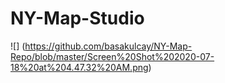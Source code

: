 # NY-Map-Studio
 ![] (https://github.com/basakulcay/NY-Map-Repo/blob/master/Screen%20Shot%202020-07-18%20at%204.47.32%20AM.png)
